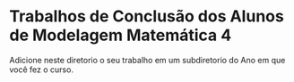 # Trabalhos de Conclusão dos Alunos de Modelagem Matemática 4 

Adicione neste diretorio o seu trabalho em um subdiretorio do Ano em que 
você fez o curso.
